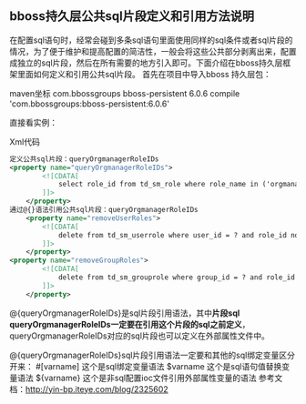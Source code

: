 ##   bboss持久层公共sql片段定义和引用方法说明

​        在配置sql语句时，经常会碰到多条sql语句里面使用同样的sql条件或者sql片段的情况，为了便于维护和提高配置的简洁性，一般会将这些公共部分剥离出来，配置成独立的sql片段，然后在所有需要的地方引入即可。下面介绍在bboss持久层框架里面如何定义和引用公共sql片段。
首先在项目中导入bboss 持久层包：  

maven坐标
<dependency>
    <groupId>com.bbossgroups</groupId>
    <artifactId>bboss-persistent</artifactId>
    <version>6.0.6</version>
</dependency>
compile 'com.bbossgroups:bboss-persistent:6.0.6'

直接看实例：

Xml代码

```xml
定义公共sql片段：queryOrgmanagerRoleIDs  
<property name="queryOrgmanagerRoleIDs">  
        <![CDATA[  
            select role_id from td_sm_role where role_name in ('orgmanager','orgmanagerroletemplate') 
        ]]>  
    </property>  
通过@{}语法引用公共sql片段：queryOrgmanagerRoleIDs  
    <property name="removeUserRoles">  
        <![CDATA[  
            delete from td_sm_userrole where user_id = ? and role_id not in (@{queryOrgmanagerRoleIDs}) 
        ]]>  
    </property>  
<property name="removeGroupRoles">  
        <![CDATA[  
            delete from td_sm_grouprole where group_id = ? and role_id not in (@{queryOrgmanagerRoleIDs}) 
        ]]>  
    </property>  
```

  @{queryOrgmanagerRoleIDs}是sql片段引用语法，其中**片段sql queryOrgmanagerRoleIDs一定要在引用这个片段的sql之前定义**，queryOrgmanagerRoleIDs对应的sql片段也可以定义在外部属性文件中。

@{queryOrgmanagerRoleIDs}sql片段引用语法一定要和其他的sql绑定变量区分开来：
\#[varname] 这个是sql绑定变量语法
$varname 这个是sql语句值替换变量语法
${varname} 这个是非sql配置ioc文件引用外部属性变量的语法 参考文档：http://yin-bp.iteye.com/blog/2325602  